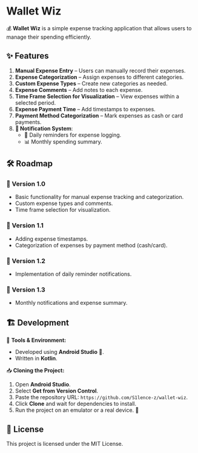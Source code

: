 # Wallet Wiz

💰 **Wallet Wiz** is a simple expense tracking application that allows users to manage their spending efficiently.

## ✨ Features

1. **Manual Expense Entry** – Users can manually record their expenses.
2. **Expense Categorization** – Assign expenses to different categories.
3. **Custom Expense Types** – Create new categories as needed.
4. **Expense Comments** – Add notes to each expense.
5. **Time Frame Selection for Visualization** – View expenses within a selected period.
6. **Expense Payment Time** – Add timestamps to expenses.
7. **Payment Method Categorization** – Mark expenses as cash or card payments.
8. **🔔 Notification System**:
   - 📅 Daily reminders for expense logging.
   - 📊 Monthly spending summary.

## 🛠 Roadmap

### 🚀 Version 1.0

- Basic functionality for manual expense tracking and categorization.
- Custom expense types and comments.
- Time frame selection for visualization.

### 📌 Version 1.1

- Adding expense timestamps.
- Categorization of expenses by payment method (cash/card).

### 🔔 Version 1.2

- Implementation of daily reminder notifications.

### 📅 Version 1.3

- Monthly notifications and expense summary.

## 🏗 Development

🔧 **Tools & Environment:**

- Developed using **Android Studio** 📱.
- Written in **Kotlin**.

📥 **Cloning the Project:**

1. Open **Android Studio**.
2. Select **Get from Version Control**.
3. Paste the repository URL: `https://github.com/S1lence-z/wallet-wiz`.
4. Click **Clone** and wait for dependencies to install.
5. Run the project on an emulator or a real device. 🚀

## 📜 License

This project is licensed under the MIT License.

